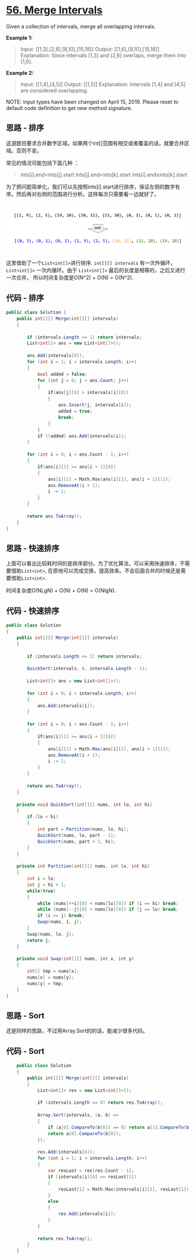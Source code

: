 # [56. Merge Intervals](https://leetcode.com/problems/merge-intervals/)

Given a collection of intervals, merge all overlapping intervals.

**Example 1:**

> Input: [[1,3],[2,6],[8,10],[15,18]]
> Output: [[1,6],[8,10],[15,18]]
> Explanation: Since intervals [1,3] and [2,6] overlaps, merge them into [1,6].

**Example 2:**

> Input: [[1,4],[4,5]]
> Output: [[1,5]]
> Explanation: Intervals [1,4] and [4,5] are considered overlapping.

NOTE: input types have been changed on April 15, 2019. Please reset to default code definition to get new method signature.

## 思路 - 排序

这道题目要求合并数字区域。如果两个int[]范围有相交或者覆盖的话，就要合并区域。否则不变。

常见的情况可能包括下面几种 ：

> ints[i].end<ints[j].start
> ints[j].end<ints[k].start
> ints[i].end≥ints[k].start

为了把问题简单化，我们可以先按照ints[i].start进行排序，保证左侧的数字有序。然后再对右侧的范围进行分析。这样每次只需要看一边就好了。

![image](image/sort.png)

这里借助了一个`List<int[]>`进行排序. `int[][] intervals` 有一次外循环， `List<int[]>` 一次内循环。由于 `List<int[]>` 最后的长度是相等的，之后又进行一次合并， 所以时间复杂度是O(N^2) + O(N) = O(N^2).

## 代码 - 排序

```csharp
public class Solution {
    public int[][] Merge(int[][] intervals)
    {

        if (intervals.Length <= 1) return intervals;
        List<int[]> ans = new List<int[]>();

        ans.Add(intervals[0]);
        for (int i = 1; i < intervals.Length; i++)
        {
            bool added = false;
            for (int j = 0; j < ans.Count; j++)
            {
                if(ans[j][0] > intervals[i][0])
                {
                    ans.Insert(j, intervals[i]);
                    added = true;
                    break;
                }
            }
            if (!added) ans.Add(intervals[i]);
        }

        for (int i = 0; i < ans.Count - 1; i++)
        {
            if(ans[i][1] >= ans[i + 1][0])
            {
                ans[i][1] = Math.Max(ans[i][1], ans[i + 1][1]);
                ans.RemoveAt(i + 1);
                i -= 1;
            }
        }

        return ans.ToArray();
    }
}
```

## 思路 - 快速排序

上面可以看出比较耗时间的是排序部分。为了优化算法，可以采用快速排序，不需要借助`List<int>`, 在原地可以完成交换，提高效率。不会后面合并的时候还是需要借助`List<int>`.

时间复杂度O(NLgN) + O(N) + O(N) = O(NlgN).

## 代码 - 快速排序

```csharp
public class Solution
{
    public int[][] Merge(int[][] intervals)
    {

        if (intervals.Length <= 1) return intervals;

        QuickSort(intervals, 0, intervals.Length - 1);

        List<int[]> ans = new List<int[]>();

        for (int i = 0; i < intervals.Length; i++)
        {
            ans.Add(intervals[i]);
        }

        for (int i = 0; i < ans.Count - 1; i++)
        {
            if(ans[i][1] >= ans[i + 1][0])
            {
                ans[i][1] = Math.Max(ans[i][1], ans[i + 1][1]);
                ans.RemoveAt(i + 1);
                i -= 1;
            }
        }

        return ans.ToArray();
    }

    private void QuickSort(int[][] nums, int lo, int hi)
    {
        if (lo < hi)
        {
            int part = Partition(nums, lo, hi);
            QuickSort(nums, lo, part - 1);
            QuickSort(nums, part + 1, hi);
        }
    }

    private int Partition(int[][] nums, int lo, int hi)
    {
        int i = lo;
        int j = hi + 1;
        while(true)
        {
            while (nums[++i][0] < nums[lo][0]) if (i == hi) break;
            while (nums[--j][0] > nums[lo][0]) if (j == lo) break;
            if (i >= j) break;
            Swap(nums, i, j);
        }
        Swap(nums, lo, j);
        return j;
    }

    private void Swap(int[][] nums, int x, int y)
    {
        int[] tmp = nums[x];
        nums[x] = nums[y];
        nums[y] = tmp;
    }
}
```

## 思路 - Sort

还是同样的思路，不过用Array.Sort的的话，能减少很多代码。

## 代码 - Sort

```csharp
    public class Solution
    {
        public int[][] Merge(int[][] intervals)
        {
            List<int[]> res = new List<int[]>();

            if (intervals.Length == 0) return res.ToArray();

            Array.Sort(intervals, (a, b) =>
            {
                if (a[0].CompareTo(b[0]) == 0) return a[1].CompareTo(b[1]);
                return a[0].CompareTo(b[0]);
            });

            res.Add(intervals[0]);
            for (int i = 1; i < intervals.Length; i++)
            {
                var resLast = res[res.Count - 1];
                if (intervals[i][0] <= resLast[1])
                {
                    resLast[1] = Math.Max(intervals[i][1], resLast[1]);
                }
                else
                {
                    res.Add(intervals[i]);
                }
            }

            return res.ToArray();
        }
    }
```
